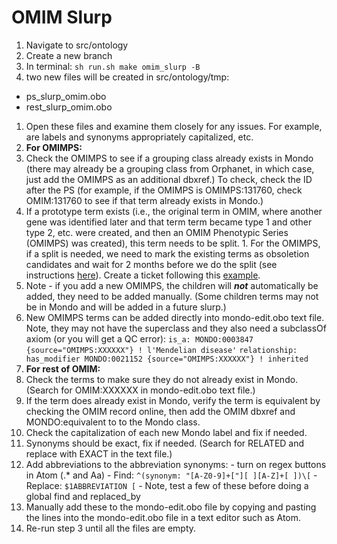 # OMIM Slurp

1. Navigate to src/ontology
1. Create a new branch
1. In terminal:
`sh run.sh make omim_slurp -B`
1. two new files will be created in src/ontology/tmp:
- ps_slurp_omim.obo
- rest_slurp_omim.obo

1. Open these files and examine them closely for any issues. For example, 
are labels and synonyms appropriately capitalized, etc.
2. **For OMIMPS:**
  1. Check the OMIMPS to see if a grouping class already exists in Mondo (there may already be a grouping class from Orphanet, in which case, just add the OMIMPS as an additional dbxref.) To check, check the ID after the PS (for example, if the OMIMPS is OMIMPS:131760, check OMIM:131760 to see if that term already exists in Mondo.)
  1. If a prototype term exists (i.e., the original term in OMIM, where another gene was identified later and that term term became type 1 and other type 2, etc. were created, and then an OMIM Phenotypic Series (OMIMPS) was created), this term needs to be split.
    1. For the OMIMPS, if a split is needed, we need to mark the existing terms as obsoletion candidates and wait for 2 months before we do the split (see instructions [here](https://mondo.readthedocs.io/en/latest/editors-guide/sop_splitting-terms/)). Create a ticket following this [example](https://github.com/monarch-initiative/mondo/issues/4500).
  1. Note - if you add a new OMIMPS, the children will **_not_** automatically be added, they need to be added manually. (Some children terms may not be in Mondo and will be added in a future slurp.)
  1. New OMIMPS terms can be added directly into mondo-edit.obo text file. Note, they may not have the superclass and they also need a subclassOf axiom (or you will get a QC error):
  `is_a: MONDO:0003847 {source="OMIMPS:XXXXXX"} ! l'Mendelian disease'`
  `relationship: has_modifier MONDO:0021152 {source="OMIMPS:XXXXXX"} ! inherited` 
3. **For rest of OMIM:**
  1. Check the terms to make sure they do not already exist in Mondo. (Search for OMIM:XXXXXX in mondo-edit.obo text file.) 
  2. If the term does already exist in Mondo, verify the term is equivalent by checking the OMIM record online, then add the OMIM dbxref and MONDO:equivalent to to the Mondo class.
  3. Check the capitalization of each new Mondo label and fix if needed.
  4. Synonyms should be exact, fix if needed. (Search for RELATED and replace with EXACT in the text file.)
  5. Add abbreviations to the abbreviation synonyms:
    - turn on regex buttons in Atom (.* and Aa)
    - Find:  `^(synonym: "[A-Z0-9]+["][ ][A-Z]+[ ])\[`
    - Replace: ``$1ABBREVIATION [``
    - Note, test a few of these before doing a global find and replaced_by
1. Manually add these to the mondo-edit.obo file by copying and pasting 
the lines into the mondo-edit.obo file in a text editor such as Atom.
1. Re-run step 3 until all the files are empty.
